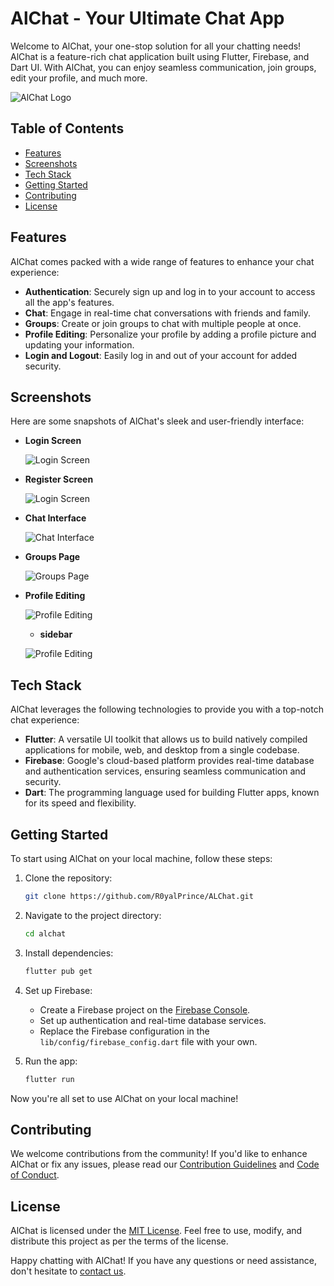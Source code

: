 # AlChat - Your Ultimate Chat App

Welcome to AlChat, your one-stop solution for all your chatting needs! AlChat is a feature-rich chat application built using Flutter, Firebase, and Dart UI. With AlChat, you can enjoy seamless communication, join groups, edit your profile, and much more.

![AlChat Logo](screenshots/logo.png)

## Table of Contents
- [Features](#features)
- [Screenshots](#screenshots)
- [Tech Stack](#tech-stack)
- [Getting Started](#getting-started)
- [Contributing](#contributing)
- [License](#license)

## Features

AlChat comes packed with a wide range of features to enhance your chat experience:

- **Authentication**: Securely sign up and log in to your account to access all the app's features.
- **Chat**: Engage in real-time chat conversations with friends and family.
- **Groups**: Create or join groups to chat with multiple people at once.
- **Profile Editing**: Personalize your profile by adding a profile picture and updating your information.
- **Login and Logout**: Easily log in and out of your account for added security.

## Screenshots

Here are some snapshots of AlChat's sleek and user-friendly interface:

- **Login Screen**
  
  ![Login Screen](screenshots/login1.jpg)
- **Register Screen**
  
  ![Login Screen](screenshots/login.jpg)

- **Chat Interface**
  
  ![Chat Interface](screenshots/groupchat.jpg)

- **Groups Page**
  
  ![Groups Page](screenshots/grouplist.jpg)

- **Profile Editing**
  
  ![Profile Editing](screenshots/profile.jpg)

  - **sidebar**
  
  ![Profile Editing](screenshots/sidebar.jpg)

## Tech Stack

AlChat leverages the following technologies to provide you with a top-notch chat experience:

- **Flutter**: A versatile UI toolkit that allows us to build natively compiled applications for mobile, web, and desktop from a single codebase.
- **Firebase**: Google's cloud-based platform provides real-time database and authentication services, ensuring seamless communication and security.
- **Dart**: The programming language used for building Flutter apps, known for its speed and flexibility.

## Getting Started

To start using AlChat on your local machine, follow these steps:

1. Clone the repository:

   ```bash
   git clone https://github.com/R0yalPrince/ALChat.git
   ```

2. Navigate to the project directory:

   ```bash
   cd alchat
   ```

3. Install dependencies:

   ```bash
   flutter pub get
   ```

4. Set up Firebase:
   
   - Create a Firebase project on the [Firebase Console](https://console.firebase.google.com/).
   - Set up authentication and real-time database services.
   - Replace the Firebase configuration in the `lib/config/firebase_config.dart` file with your own.

5. Run the app:

   ```bash
   flutter run
   ```

Now you're all set to use AlChat on your local machine!

## Contributing

We welcome contributions from the community! If you'd like to enhance AlChat or fix any issues, please read our [Contribution Guidelines](CONTRIBUTING.md) and [Code of Conduct](CODE_OF_CONDUCT.md).

## License

AlChat is licensed under the [MIT License](LICENSE). Feel free to use, modify, and distribute this project as per the terms of the license.

Happy chatting with AlChat! If you have any questions or need assistance, don't hesitate to [contact us](mailto:contact@alchatapp.com).
